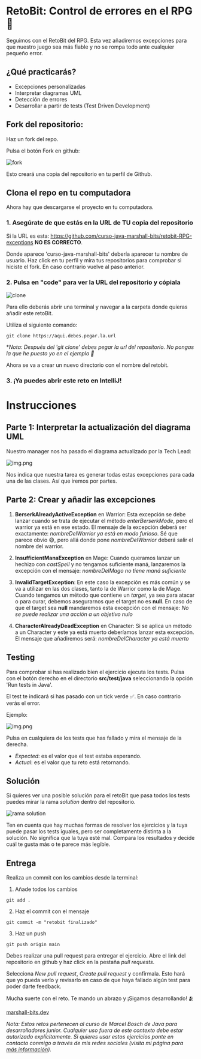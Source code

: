 # RetoBit: Control de errores en el RPG 🙈

Seguimos con el RetoBit del RPG. Esta vez añadiremos excepciones para que nuestro juego sea más fiable y no se rompa todo ante cualquier pequeño error.

## ¿Qué practicarás?

- Excepciones personalizadas
- Interpretar diagramas UML
- Detección de errores
- Desarrollar a partir de tests (Test Driven Development)

## Fork del repositorio:

Haz un fork del repo.

Pulsa el botón Fork en github:

![fork](public/img1.png)

Esto creará una copia del repositorio en tu perfil de Github. 

## Clona el repo en tu computadora

Ahora hay que descargarse el proyecto en tu computadora.

### 1. Asegúrate de que estás en la URL de TU copia del repositorio
   

Si la URL es esta: https://github.com/curso-java-marshall-bits/retobit-RPG-exceptions **NO ES CORRECTO**.
    

Donde aparece 'curso-java-marshall-bits' debería aparecer tu nombre de usuario. Haz click en tu perfil y mira tus repositorios para comprobar si hiciste el fork. En caso contrario vuelve al paso anterior. 


### 2. Pulsa en "code" para ver la URL del repositorio y cópiala

![clone](public/img2.png)

Para ello deberás abrir una terminal y navegar a la carpeta donde quieras añadir este retoBit.

Utiliza el siguiente comando:

```commandline
git clone https://aqui.debes.pegar.la.url
```

**Nota: Después del 'git clone' debes pegar la url del repositorio. No pongas la que he puesto yo en el ejemplo 🤣*

Ahora se va a crear un nuevo directorio con el nombre del retobit.

### 3. ¡Ya puedes abrir este reto en IntelliJ!

# Instrucciones

## Parte 1: Interpretar la actualización del diagrama UML

Nuestro manager nos ha pasado el diagrama actualizado por la Tech Lead:

![img.png](public/diagrama.png)

Nos indica que nuestra tarea es generar todas estas excepciones para cada una de las clases. Así que iremos por partes.

## Parte 2: Crear y añadir las excepciones

1. **BerserkAlreadyActiveException** en Warrior: Esta excepción se debe lanzar cuando se trata de ejecutar el método *enterBerserkMode*, pero el warrior ya está en ese estado. El mensaje de la excepción deberá ser exactamente: *nombreDelWarrior ya está en modo furioso*. Sé que parece obvio 😅, pero allá donde pone *nombreDelWarrior* deberá salir el nombre del warrior. 

2. **InsufficientManaException** en Mage: Cuando queramos lanzar un hechizo con *castSpell* y no tengamos suficiente maná, lanzaremos la excepción con el mensaje: *nombreDelMago no tiene maná suficiente* 

3. **InvalidTargetException**: En este caso la excepción es más común y se va a utilizar en las dos clases, tanto la de Warrior como la de Mage. Cuando tengamos un método que contiene un *target*, ya sea para atacar o para curar, debemos asegurarnos que el target no es **null**. En caso de que el target sea **null** mandaremos esta excepción con el mensaje: *No se puede realizar una acción a un objetivo nulo*

4. **CharacterAlreadyDeadException** en Character: Si se aplica un método a un Character y este ya está muerto deberíamos lanzar esta excepción. El mensaje que añadiremos será: *nombreDelCharacter ya está muerto*

## Testing

Para comprobar si has realizado bien el ejercicio ejecuta los tests. Pulsa con el botón derecho en el directorio **src/test/java** seleccionando la opción 'Run tests in Java'. 

El test te indicará si has pasado con un tick verde ✅. En caso contrario verás el error.

Ejemplo:

![img.png](public/img3.png)

Pulsa en cualquiera de los tests que has fallado y mira el mensaje de la derecha.

- *Expected*: es el valor que el test estaba esperando.
- *Actual*: es el valor que tu reto está retornando. 

## Solución

Si quieres ver una posible solución para el retoBit que pasa todos los tests puedes mirar la rama *solution* dentro del repositorio.

![rama solution](public/img4.png)

Ten en cuenta que hay muchas formas de resolver los ejercicios y la tuya puede pasar los tests iguales, pero ser completamente distinta a la solución. No significa que la tuya esté mal. Compara los resultados y decide cuál te gusta más o te parece más legible.

## Entrega

Realiza un commit con los cambios desde la terminal:

1. Añade todos los cambios
````commandline
git add .
````

2. Haz el commit con el mensaje
````commandline
git commit -m "retobit finalizado"
````

3. Haz un push
````commandline
git push origin main
````

Debes realizar una pull request para entregar el ejercicio. Abre el link del repositorio en github y haz click en la pestaña *pull requests*.

Selecciona *New pull request*, *Create pull request* y confírmala. Esto hará que yo pueda verlo y revisarlo en caso de que haya fallado algún test para poder darte feedback.

Mucha suerte con el reto. Te mando un abrazo y ¡Sigamos desarrollando! 🫂

[marshall-bits.dev](http://marshall-bits.dev)

*Nota: Estos retos pertenecen al curso de Marcel Bosch de Java para desarrolladores junior. Cualquier uso fuera de este contexto debe estar autorizado explícitamente. Si quieres usar estos ejercicios ponte en contacto conmigo a través de mis redes sociales (visita mi página para [más información](http://marshall-bits.dev)).* 